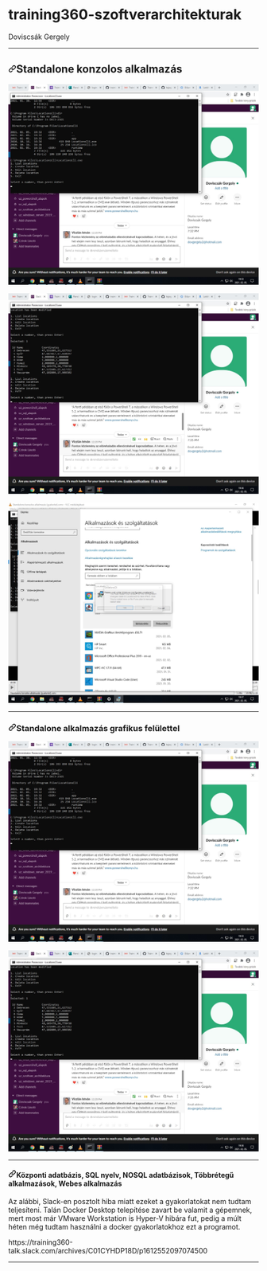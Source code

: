 # training360-szoftverarchitekturak
Doviscsák Gergely

<HR>
    
<div id="readme" class="Box-body readme blob js-code-block-container p-5 p-xl-6 gist-border-0">
    <article class="markdown-body entry-content container-lg" itemprop="text"><h1><a id="user-content-Gyakorlat1" class="anchor" aria-hidden="true" href="#Gyakorlat1"><svg class="octicon octicon-link" viewBox="0 0 16 16" version="1.1" width="16" height="16" aria-hidden="true"><path fill-rule="evenodd" d="M7.775 3.275a.75.75 0 001.06 1.06l1.25-1.25a2 2 0 112.83 2.83l-2.5 2.5a2 2 0 01-2.83 0 .75.75 0 00-1.06 1.06 3.5 3.5 0 004.95 0l2.5-2.5a3.5 3.5 0 00-4.95-4.95l-1.25 1.25zm-4.69 9.64a2 2 0 010-2.83l2.5-2.5a2 2 0 012.83 0 .75.75 0 001.06-1.06 3.5 3.5 0 00-4.95 0l-2.5 2.5a3.5 3.5 0 004.95 4.95l1.25-1.25a.75.75 0 00-1.06-1.06l-1.25 1.25a2 2 0 01-2.83 0z"></path></svg></a>Standalone konzolos alkalmazás</h1>
<p><a target="_blank" rel="noopener noreferrer" href="https://github.com/tejesjani/training360-szoftverarchitekturak/blob/main/gyak1_1.jpg"><img src="https://github.com/tejesjani/training360-szoftverarchitekturak/blob/main/gyak1_1.jpg" alt="alt text" style="max-width:100%;"></a></p>
<p><a target="_blank" rel="noopener noreferrer" href="https://github.com/tejesjani/training360-szoftverarchitekturak/blob/main/gyak1_2.jpg"><img src="https://github.com/tejesjani/training360-szoftverarchitekturak/blob/main/gyak1_2.jpg" alt="alt text" style="max-width:100%;"></a></p>
 <p><a target="_blank" rel="noopener noreferrer" href="https://github.com/tejesjani/training360-szoftverarchitekturak/blob/main/gyak1_3.jpg"><img src="https://github.com/tejesjani/training360-szoftverarchitekturak/blob/main/gyak1_3.jpg" alt="alt text" style="max-width:100%;"></a></p>
        
<HR>
        
<article class="markdown-body entry-content container-lg" itemprop="text"><h1><a id="user-content-Gyakorlat2" class="anchor" aria-hidden="true" href="#Gyakorlat2"><svg class="octicon octicon-link" viewBox="0 0 16 16" version="1.1" width="16" height="16" aria-hidden="true"><path fill-rule="evenodd" d="M7.775 3.275a.75.75 0 001.06 1.06l1.25-1.25a2 2 0 112.83 2.83l-2.5 2.5a2 2 0 01-2.83 0 .75.75 0 00-1.06 1.06 3.5 3.5 0 004.95 0l2.5-2.5a3.5 3.5 0 00-4.95-4.95l-1.25 1.25zm-4.69 9.64a2 2 0 010-2.83l2.5-2.5a2 2 0 012.83 0 .75.75 0 001.06-1.06 3.5 3.5 0 00-4.95 0l-2.5 2.5a3.5 3.5 0 004.95 4.95l1.25-1.25a.75.75 0 00-1.06-1.06l-1.25 1.25a2 2 0 01-2.83 0z"></path></svg></a>Standalone alkalmazás grafikus felülettel</h1>
<p><a target="_blank" rel="noopener noreferrer" href="https://github.com/tejesjani/training360-szoftverarchitekturak/blob/main/gyak2_1.jpg"><img src="https://github.com/tejesjani/training360-szoftverarchitekturak/blob/main/gyak1_1.jpg" alt="alt text" style="max-width:100%;"></a></p>
<p><a target="_blank" rel="noopener noreferrer" href="https://github.com/tejesjani/training360-szoftverarchitekturak/blob/main/gyak2_2.jpg"><img src="https://github.com/tejesjani/training360-szoftverarchitekturak/blob/main/gyak1_2.jpg" alt="alt text" style="max-width:100%;"></a></p>
    
<HR>
        
<article class="markdown-body entry-content container-lg" itemprop="text"><h1><a id="user-content-Gyakorlathiba" class="anchor" aria-hidden="true" href="#Gyakorlathiba"><svg class="octicon octicon-link" viewBox="0 0 16 16" version="1.1" width="16" height="16" aria-hidden="true"><path fill-rule="evenodd" d="M7.775 3.275a.75.75 0 001.06 1.06l1.25-1.25a2 2 0 112.83 2.83l-2.5 2.5a2 2 0 01-2.83 0 .75.75 0 00-1.06 1.06 3.5 3.5 0 004.95 0l2.5-2.5a3.5 3.5 0 00-4.95-4.95l-1.25 1.25zm-4.69 9.64a2 2 0 010-2.83l2.5-2.5a2 2 0 012.83 0 .75.75 0 001.06-1.06 3.5 3.5 0 00-4.95 0l-2.5 2.5a3.5 3.5 0 004.95 4.95l1.25-1.25a.75.75 0 00-1.06-1.06l-1.25 1.25a2 2 0 01-2.83 0z"></path></svg></a>Központi adatbázis, SQL nyelv, NOSQL adatbázisok, Többrétegű alkalmazások, Webes alkalmazás</h1>
    <p> Az alábbi, Slack-en posztolt hiba miatt ezeket a gyakorlatokat nem tudtam teljesíteni. Talán Docker Desktop telepítése zavart be valamit a gépemnek, mert most már VMware Workstation is Hyper-V hibára fut, pedig a múlt héten még tudtam használni a docker gyakorlatokhoz ezt a programot.</p>
    <p>https://training360-talk.slack.com/archives/C01CYHDP18D/p1612552097074500</p>
    
 <HR>

